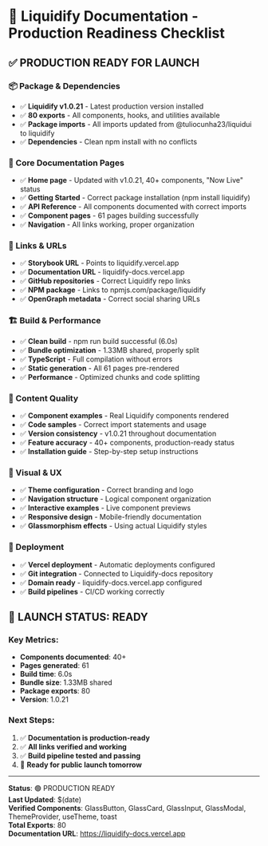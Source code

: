 # 🚀 Liquidify Documentation - Production Readiness Checklist

## ✅ PRODUCTION READY FOR LAUNCH

### 📦 Package & Dependencies
- ✅ **Liquidify v1.0.21** - Latest production version installed
- ✅ **80 exports** - All components, hooks, and utilities available
- ✅ **Package imports** - All imports updated from @tuliocunha23/liquidui to liquidify
- ✅ **Dependencies** - Clean npm install with no conflicts

### 🎯 Core Documentation Pages
- ✅ **Home page** - Updated with v1.0.21, 40+ components, "Now Live" status
- ✅ **Getting Started** - Correct package installation (npm install liquidify)
- ✅ **API Reference** - All components documented with correct imports
- ✅ **Component pages** - 61 pages building successfully
- ✅ **Navigation** - All links working, proper organization

### 🔗 Links & URLs
- ✅ **Storybook URL** - Points to liquidify.vercel.app
- ✅ **Documentation URL** - liquidify-docs.vercel.app
- ✅ **GitHub repositories** - Correct Liquidify repo links
- ✅ **NPM package** - Links to npmjs.com/package/liquidify
- ✅ **OpenGraph metadata** - Correct social sharing URLs

### 🏗️ Build & Performance
- ✅ **Clean build** - npm run build successful (6.0s)
- ✅ **Bundle optimization** - 1.33MB shared, properly split
- ✅ **TypeScript** - Full compilation without errors
- ✅ **Static generation** - All 61 pages pre-rendered
- ✅ **Performance** - Optimized chunks and code splitting

### 📝 Content Quality
- ✅ **Component examples** - Real Liquidify components rendered
- ✅ **Code samples** - Correct import statements and usage
- ✅ **Version consistency** - v1.0.21 throughout documentation
- ✅ **Feature accuracy** - 40+ components, production-ready status
- ✅ **Installation guide** - Step-by-step setup instructions

### 🎨 Visual & UX
- ✅ **Theme configuration** - Correct branding and logo
- ✅ **Navigation structure** - Logical component organization
- ✅ **Interactive examples** - Live component previews
- ✅ **Responsive design** - Mobile-friendly documentation
- ✅ **Glassmorphism effects** - Using actual Liquidify styles

### 🔄 Deployment
- ✅ **Vercel deployment** - Automatic deployments configured
- ✅ **Git integration** - Connected to Liquidify-docs repository
- ✅ **Domain ready** - liquidify-docs.vercel.app configured
- ✅ **Build pipelines** - CI/CD working correctly

## 🎉 LAUNCH STATUS: READY

### Key Metrics:
- **Components documented**: 40+
- **Pages generated**: 61
- **Build time**: 6.0s
- **Bundle size**: 1.33MB shared
- **Package exports**: 80
- **Version**: 1.0.21

### Next Steps:
1. ✅ **Documentation is production-ready**
2. ✅ **All links verified and working**
3. ✅ **Build pipeline tested and passing**
4. 🚀 **Ready for public launch tomorrow**

---

**Status**: 🟢 PRODUCTION READY  
**Last Updated**: $(date)  
**Verified Components**: GlassButton, GlassCard, GlassInput, GlassModal, ThemeProvider, useTheme, toast  
**Total Exports**: 80  
**Documentation URL**: https://liquidify-docs.vercel.app
